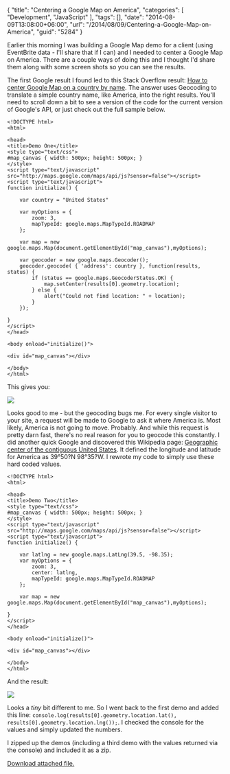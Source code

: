 {
	"title": "Centering a Google Map on America",
	"categories": [
		"Development",
		"JavaScript"
	],
	"tags": [],
	"date": "2014-08-09T13:08:00+06:00",
	"url": "/2014/08/09/Centering-a-Google-Map-on-America",
	"guid": "5284"
}

<p>
Earlier this morning I was building a Google Map demo for a client (using EventBrite data - I'll share that if I can) and I needed to center a Google Map on America. There are a couple ways of doing this and I thought I'd share them along with some screen shots so you can see the results.
</p>
<!--more-->
<p>
The first Google result I found led to this Stack Overflow result: <a href="http://stackoverflow.com/a/12220246/52160">How to center Google Map on a country by name</a>. The answer uses Geocoding to translate a simple country name,  like America, into the right results. You'll need to scroll down a bit to see a version of the code for the current version of Google's API, or just check out the full sample below.
</p>

<pre><code class="language-markup">&lt;!DOCTYPE html&gt;
&lt;html&gt;

&lt;head&gt;
&lt;title&gt;Demo One&lt;&#x2F;title&gt;
&lt;style type=&quot;text&#x2F;css&quot;&gt;
#map_canvas { width: 500px; height: 500px; }
&lt;&#x2F;style&gt;
&lt;script type=&quot;text&#x2F;javascript&quot; src=&quot;http:&#x2F;&#x2F;maps.google.com&#x2F;maps&#x2F;api&#x2F;js?sensor=false&quot;&gt;&lt;&#x2F;script&gt;
&lt;script type=&quot;text&#x2F;javascript&quot;&gt;
function initialize() {

	var country = &quot;United States&quot;

    var myOptions = {
        zoom: 3,
        mapTypeId: google.maps.MapTypeId.ROADMAP
    };
	
    var map = new google.maps.Map(document.getElementById(&quot;map_canvas&quot;),myOptions);

	var geocoder = new google.maps.Geocoder();
	geocoder.geocode( { &#x27;address&#x27;: country }, function(results, status) {
		if (status == google.maps.GeocoderStatus.OK) {
			map.setCenter(results[0].geometry.location);
		} else {
			alert(&quot;Could not find location: &quot; + location);
		}
	});

}
&lt;&#x2F;script&gt;
&lt;&#x2F;head&gt;

&lt;body onload=&quot;initialize()&quot;&gt;

&lt;div id=&quot;map_canvas&quot;&gt;&lt;&#x2F;div&gt;

&lt;&#x2F;body&gt;
&lt;&#x2F;html&gt;</code></pre>

<p>
This gives you:
</p>

<p>
<img src="http://static.raymondcamden.com/images/s13.jpg" />
</p>

<p>
Looks good to me - but the geocoding bugs me. For every single visitor to your site, a request will be made to Google to ask it where America is. Most likely, America is not going to move. Probably. And while this request is pretty darn fast, there's no real reason for you to geocode this constantly. I did another quick Google and discovered this Wikipedia page: <a href="http://en.wikipedia.org/wiki/Geographic_center_of_the_contiguous_United_States">Geographic center of the contiguous United States</a>. It defined the longitude and latitude for America as 39°50?N 98°35?W. I rewrote my code to simply use these hard coded values.
</p>

<pre><code class="language-markup">&lt;!DOCTYPE html&gt;
&lt;html&gt;

&lt;head&gt;
&lt;title&gt;Demo Two&lt;&#x2F;title&gt;
&lt;style type=&quot;text&#x2F;css&quot;&gt;
#map_canvas { width: 500px; height: 500px; }
&lt;&#x2F;style&gt;
&lt;script type=&quot;text&#x2F;javascript&quot; src=&quot;http:&#x2F;&#x2F;maps.google.com&#x2F;maps&#x2F;api&#x2F;js?sensor=false&quot;&gt;&lt;&#x2F;script&gt;
&lt;script type=&quot;text&#x2F;javascript&quot;&gt;
function initialize() {

    var latlng = new google.maps.LatLng(39.5, -98.35);
    var myOptions = {
        zoom: 3,
        center: latlng,
        mapTypeId: google.maps.MapTypeId.ROADMAP
    };

	var map = new google.maps.Map(document.getElementById(&quot;map_canvas&quot;),myOptions);

}
&lt;&#x2F;script&gt;
&lt;&#x2F;head&gt;

&lt;body onload=&quot;initialize()&quot;&gt;

&lt;div id=&quot;map_canvas&quot;&gt;&lt;&#x2F;div&gt;

&lt;&#x2F;body&gt;
&lt;&#x2F;html&gt;</code></pre>

<p>
And the result:
</p>

<p>
<img src="http://static.raymondcamden.com/images/s23.jpg" />
</p>

<p>
Looks a <i>tiny</i> bit different to me. So I went back to the first demo and added this line: <code>console.log(results[0].geometry.location.lat(), results[0].geometry.location.lng());</code>. I checked the console for the values and simply updated the numbers. 
</p>

<p>
I zipped up the demos (including a third demo with the values returned via the console) and included it as a zip.
</p><p><a href='enclosures/C%3A%5Chosts%5C2013%2Eraymondcamden%2Ecom%5Cenclosures%2Fgooglemapamerica%2Ezip'>Download attached file.</a></p>